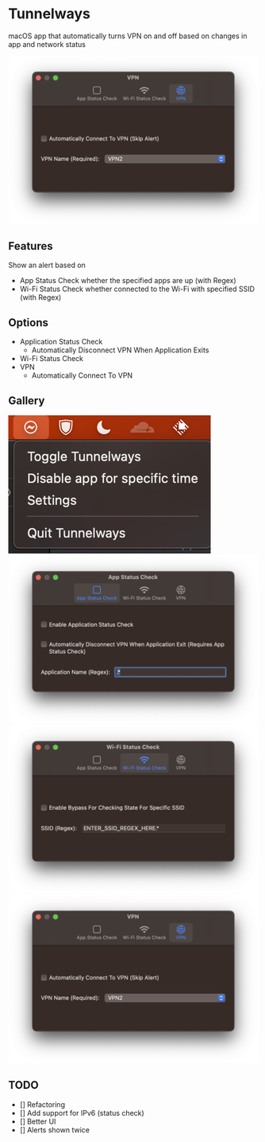 # Tunnelways

macOS app that automatically turns VPN on and off based on changes in app and network status

![Alert](./assets/vpn.png)

## Features

Show an alert based on

- App Status
  Check whether the specified apps are up (with Regex)
- Wi-Fi Status
  Check whether connected to the Wi-Fi with specified SSID (with Regex)

## Options

- Application Status Check
  - Automatically Disconnect VPN When Application Exits
- Wi-Fi Status Check
- VPN
  - Automatically Connect To VPN

## Gallery

![Satus Bar](./assets/statusbar.png)
![Status Check - App](./assets/statuscheck_app.png)
![Status Check - Wi-Fi](./assets/statuscheck_wifi.png)
![VPN](./assets/vpn.png)

## TODO

- [] Refactoring
- [] Add support for IPv6 (status check)
- [] Better UI
- [] Alerts shown twice

